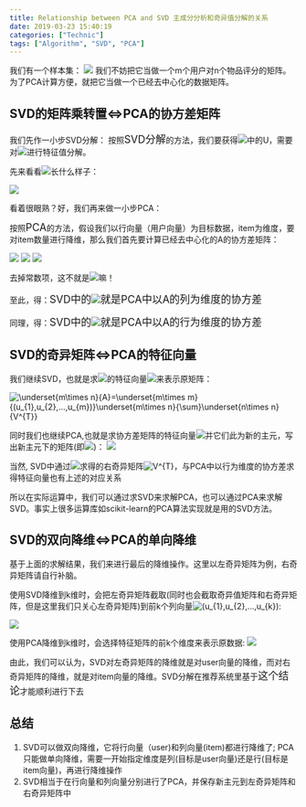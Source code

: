 ```yaml
---
title: Relationship between PCA and SVD 主成分分析和奇异值分解的关系
date: 2019-03-23 15:40:19
categories: ["Technic"]
tags: ["Algorithm", "SVD", "PCA"]
---
```


我们有一个样本集：
![](/uploads/pca_vs_svd.png)
我们不妨把它当做一个m个用户对n个物品评分的矩阵。为了PCA计算方便，就把它当做一个已经去中心化的数据矩阵。

## SVD的矩阵乘转置<=>PCA的协方差矩阵
我们先作一小步SVD分解：
按照<font size="4">SVD分解</font>的方法，我们要获得<img src="https://latex.codecogs.com/png.latex?\underset{m\times&space;n}{A}=\underset{m\times&space;m}{U}\underset{m\times&space;n}{\sum}&space;\underset{n\times&space;n}{V^{T}}" />中的U，需要对<img src="https://latex.codecogs.com/png.latex?AA^{T}" />进行特征值分解。

先来看看<img src="https://latex.codecogs.com/png.latex?AA^{T}" />长什么样子：

<img src="https://latex.codecogs.com/png.latex?\underset{m\times&space;m}{AA^{T}}=(x_{1},x_{2},...,x_{m})\begin{pmatrix}&space;x_{1}^{T}\\&space;x_{2}^{T}\\&space;...\\&space;x_{m}^{T}&space;\end{pmatrix}=\sum_{i=1}^{m}x_{i}x_{i}^{T}" />

看着很眼熟？好，我们再来做一小步PCA：

按照<font size="4">PCA</font>的方法，假设我们以行向量（用户向量）为目标数据，item为维度，要对item数量进行降维，那么我们首先要计算已经去中心化的A的协方差矩阵：

<img src="https://latex.codecogs.com/png.latex?\underset{n\times&space;n}{C}=\begin{bmatrix}&space;Cov(item\_1,item\_1)&space;&&space;Cov(item\_1,item\_2)&&space;...&&space;Cov(item\_1,item\_n)\\&space;Cov(item\_2,item\_1)&space;&&space;Cov(item\_2,item\_2)&&space;...&&space;Cov(item\_2,item\_n)&space;\\&space;...&space;&&space;...&&space;...&&space;...\\&space;Cov(item\_n,item\_1)&space;&&space;Cov(item\_2,item\_2)&&space;...&&space;Cov(item\_n,item\_n)&space;\end{bmatrix}"  />

<img src="https://latex.codecogs.com/gif.latex?=\frac{1}{m-1}&space;\begin{bmatrix}&space;x_{11}x_{11}+x_{21}x_{21}+...+x_{m1}x_{m1}&&space;x_{11}x_{12}+x_{21}x_{22}+...+x_{m1}x_{m2}&&space;...&space;&&space;x_{11}x_{1n}+x_{21}x_{2n}+...+x_{m1}x_{mn}\\&space;x_{12}x_{11}+x_{22}x_{21}+...+x_{m2}x_{m1}&&space;x_{12}x_{12}+x_{22}x_{22}+...+x_{m2}x_{m2}&&space;...&space;&&space;x_{12}x_{1n}+x_{22}x_{2n}+...+x_{m2}x_{mn}\\&space;&&space;&...&space;&&space;\\&space;x_{1n}x_{11}+x_{2n}x_{21}+...+x_{mn}x_{m1}&&space;x_{1n}x_{12}+x_{2n}x_{22}+...+x_{mn}x_{m2}&&space;...&space;&&space;x_{1n}x_{1n}+x_{2n}x_{2n}+...+x_{mn}x_{mn}&space;\end{bmatrix}">

<img src="https://latex.codecogs.com/gif.latex?=\frac{1}{m-1}\sum_{i=1}^{n}x_{i}x_{i}^{T}">

去掉常数项，这不就是<img src="https://latex.codecogs.com/png.latex?AA^{T}" />嘛！

至此，得：<font size="4">SVD中的<img src="https://latex.codecogs.com/png.latex?AA^{T}" />就是PCA中以A的列为维度的协方差</font>

同理，得：<font size="4">SVD中的<img src="https://latex.codecogs.com/png.latex?A^{T}A" />就是PCA中以A的行为维度的协方差</font>

## SVD的奇异矩阵<=>PCA的特征向量
我们继续SVD，也就是求<img src="https://latex.codecogs.com/png.latex?AA^{T}" />的特征向量<img src="https://latex.codecogs.com/png.latex?(u_{1},u_{2},...,u_{n})"/>来表示原矩阵：

<img src="https://latex.codecogs.com/png.latex?\underset{m\times&space;n}{A}=\underset{m\times&space;m}{(u_{1},u_{2},...,u_{m})}\underset{m\times&space;n}{\sum}\underset{n\times&space;n}{V^{T}}" title="\underset{m\times n}{A}=\underset{m\times m}{(u_{1},u_{2},...,u_{m})}\underset{m\times n}{\sum}\underset{n\times n}{V^{T}}" />

同时我们也继续PCA,也就是求协方差矩阵的特征向量<img src="https://latex.codecogs.com/png.latex?(u_{1},u_{2},...,u_{n})"/>并它们此为新的主元，写出新主元下的矩阵(即<img src="https://latex.codecogs.com/png.latex?UA" />)：
![](/uploads/pca_vs_svd_after_pca.png)

当然, SVD中通过<img src="https://latex.codecogs.com/png.latex?A^{T}A" />求得的右奇异矩阵<img src="https://latex.codecogs.com/png.latex?V^{T}" title="V^{T}" />，与PCA中以行为维度的协方差求得特征向量也有上述的对应关系

所以在实际运算中，我们可以通过求SVD来求解PCA，也可以通过PCA来求解SVD。事实上很多运算库如scikit-learn的PCA算法实现就是用的SVD方法。


## SVD的双向降维<=>PCA的单向降维

基于上面的求解结果，我们来进行最后的降维操作。这里以左奇异矩阵为例，右奇异矩阵请自行补脑。

使用SVD降维到k维时，会把左奇异矩阵截取(同时也会截取奇异值矩阵和右奇异矩阵，但是这里我们只关心左奇异矩阵)到前k个列向量<img src="https://latex.codecogs.com/png.latex?(u_{1},u_{2},...,u_{k})" title="(u_{1},u_{2},...,u_{k})" />:

<img src="https://latex.codecogs.com/png.latex?\underset{m\times&space;n}{A}=\underset{m\times&space;k}{(u_{1},u_{2},...,u_{k})}\underset{k\times&space;k}{\sum}\underset{k\times&space;n}{V^{T}}"  />

使用PCA降维到k维时，会选择特征矩阵的前k个维度来表示原数据:
![](/uploads/pca_vs_svd_pca_cut.png)

由此，我们可以认为，SVD对左奇异矩阵的降维就是对user向量的降维，而对右奇异矩阵的降维，就是对item向量的降维。SVD分解在推荐系统里基于<font size="4">这个结论</font>才能顺利进行下去


## 总结
1) SVD可以做双向降维，它将行向量（user)和列向量(item)都进行降维了; PCA只能做单向降维，需要一开始指定维度是列(目标是user向量)还是行(目标是item向量)，再进行降维操作
2) SVD相当于在行向量和列向量分别进行了PCA，并保存新主元到左奇异矩阵和右奇异矩阵中



